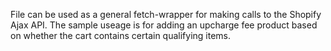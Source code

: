 File can be used as a general fetch-wrapper for making calls to the Shopify Ajax API. The sample useage is for adding an upcharge fee product based on whether the cart contains certain qualifying items.
